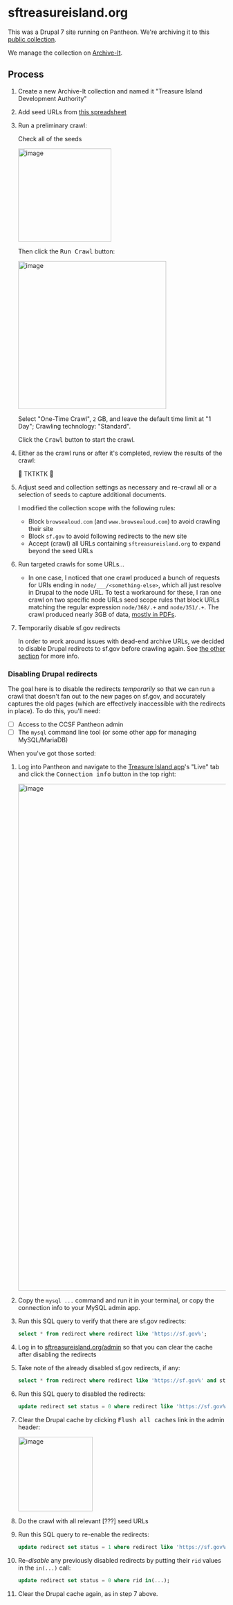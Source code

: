 # sftreasureisland.org

This was a Drupal 7 site running on Pantheon. We're archiving it to this [public collection][collection].

We manage the collection on [Archive-It](https://partner.archive-it.org/571/collections/18901).

## Process

1. Create a new Archive-It collection and named it "Treasure Island Development Authority"
2. Add seed URLs from [this spreadsheet][url sheet]
3. Run a preliminary crawl:

    Check all of the seeds

      <img width="215" alt="image" src="https://user-images.githubusercontent.com/113896/158273499-0494aaed-a057-4f18-b2de-46a49424b138.png">

    Then click the <kbd>Run Crawl</kbd> button:

      <img width="342" alt="image" src="https://user-images.githubusercontent.com/113896/158273578-0de562bd-3e27-4612-81ba-4960748b1189.png">

    Select "One-Time Crawl", `2` GB, and leave the default time limit at "1 Day"; Crawling technology: "Standard".
    
    Click the <kbd>Crawl</kbd> button to start the crawl.

4. Either as the crawl runs or after it's completed, review the results of the crawl:

    🚧 TKTKTK 🚧
    
5. Adjust seed and collection settings as necessary and re-crawl all or a selection of seeds to capture additional documents.

    I modified the collection scope with the following rules:

    - Block `browsealoud.com` (and `www.browsealoud.com`) to avoid crawling their site
    - Block `sf.gov` to avoid following redirects to the new site
    - Accept (crawl) all URLs containing `sftreasureisland.org` to expand beyond the seed URLs

6. Run targeted crawls for some URLs...

    - In one case, I noticed that one crawl produced a bunch of requests for URIs ending in `node/___/<something-else>`, which all just resolve in Drupal to the node URL.
      To test a workaround for these, I ran one crawl on two specific node URLs seed scope rules that block URLs matching the regular expression `node/368/.+` and `node/351/.+`.
      The crawl produced nearly 3GB of data, [mostly in PDFs](https://partner.archive-it.org/571/collections/18901/crawl/1570719/types/application%7Cpdf).

7. Temporarily disable sf.gov redirects

      In order to work around issues with dead-end archive URLs, we decided to disable Drupal redirects to sf.gov before crawling again. See [the other section](#disabling-drupal-redirects) for more info.
      
      
### Disabling Drupal redirects

The goal here is to disable the redirects _temporarily_ so that we can run a crawl that doesn't fan out to the new pages on sf.gov, and accurately captures the old pages (which are effectively inaccessible with the redirects in place). To do this, you'll need:

- [ ] Access to the CCSF Pantheon admin
- [ ] The `mysql` command line tool (or some other app for managing MySQL/MariaDB)

When you've got those sorted:

1. Log into Pantheon and navigate to the [Treasure Island app](https://dashboard.pantheon.io/sites/09b62bfd-fa45-45a1-b9cd-79ebe754943a#live)'s "Live" tab and click the <kbd>Connection info</kbd> button in the top right:

    <img width="1171" alt="image" src="https://user-images.githubusercontent.com/113896/158275300-fa0963b0-83ce-4f69-91e5-5cc1554e4379.png">
    
2. Copy the `mysql ...` command and run it in your terminal, or copy the connection info to your MySQL admin app.
3. Run this SQL query to verify that there are sf.gov redirects:

    ```sql
    select * from redirect where redirect like 'https://sf.gov%';
    ```
    
4. Log in to [sftreasureisland.org/admin](https://sftreasureisland.org/admin) so that you can clear the cache after disabling the redirects
5. Take note of the already disabled sf.gov redirects, if any:

    ```sql
    select * from redirect where redirect like 'https://sf.gov%' and status != 1;
    ```
    
6. Run this SQL query to disabled the redirects:

    ```sql
    update redirect set status = 0 where redirect like 'https://sf.gov%';
    ```
    
    
7. Clear the Drupal cache by clicking <kbd>Flush all caches</kbd> link in the admin header:
    
    <img width="172" alt="image" src="https://user-images.githubusercontent.com/113896/158277960-1a65b1d5-6ee4-4d09-a24b-f29786131850.png">

8. Do the crawl with all relevant [???] seed URLs
9. Run this SQL query to re-enable the redirects:

    ```sql
    update redirect set status = 1 where redirect like 'https://sf.gov%';
    ```

10. Re-_disable_ any previously disabled redirects by putting their `rid` values in the `in(...)` call:

    ```sql
    update redirect set status = 0 where rid in(...);
    ```

11. Clear the Drupal cache again, as in step 7 above.


[collection]: https://archive-it.org/collections/18901
[url sheet]: https://docs.google.com/spreadsheets/d/17Sjac3PpryqqGJ2dAPOIO2EgAAoWygDohpQnndBU4J4/edit#gid=1347642292
